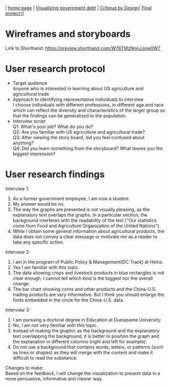 | [home page](https://xlingliu.github.io/portfolio/) | [Visualizing government debt](/vizgovdebt.md) | [Critique by Design](/critiquebyDesign.md)| [Final project I](/final_project_I.md)|
# Wireframes and storyboards
Link to Shorthand: https://preview.shorthand.com/W76TMzNnnJJqw0W7
# User research protocol
- Target audience
</br>Anyone who is interested in learning about US agriculture and agricultural trade
- Approach to identifying representative individuals to interview 
</br>I choose individuals with different professions, in different age and race which can reflect the diversity and characteristics of the larger group so that the findings can be generalized to the population.
- Interview script
</br>Q1: What's your job? What do you do?
</br>Q2: Are you familiar with US agriculture and agricultural trade?
</br>Q3: After viewing the story board, did you feel confused about anything?
</br>Q4: Did you learn something from the storyboard? What leaves you the biggest impression?
# User research findings
Interview 1:
1. As a former government employee, I am now a student.</br>
2. My answer would be no.</br>
3. The way the graphs are presented is not visually pleasing, as the explanatory text overlaps the graphs. In a particular section, the background interferes with the readability of the text ("Our statistics come from Food and Agriculture Organization of the United Nations").</br>
4. While I obtain some general information about agricultural products, the data does not convey a clear message or motivate me as a reader to take any specific action.</br>

Interview 2:
</br>
1. I am in the program of Public Policy & Management(DC Track) at Heinz.</br>
2. Yes I am familiar with this topic.</br>
3. The data showing crops and livestock products in blue rectangles is not clear enough, I cannot tell which kind is the biggest nor the overall change.</br>
4. The bar chart showing corns and other products and the China-U.S. trading products are very informative. But I think you should enlarge the fonts embedded in the circle for the China-U.S. data.</br>

Interview 3:
</br>
1. I am pursuing a doctoral degree in Education at Duesquene University.</br>
2. No, I am not very familiar with this topic.</br>
3. Instead of making the graphic as the background and the explanatory text overlapping the background, it is better to position the graph and the explanation in different columns (right and left for example).</br>
4. Do not use a background that contains words, letters, or patterns (such as lines or shapes) as they will merge with the content and make it difficult to read the substance.</br>

Changes to make:</br>
Based on the feedback, I will change the visualization to present data in a more persuasive, informative and clearer way. 
